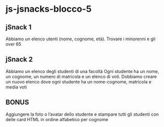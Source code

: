js-jsnacks-blocco-5
===

## jSnack 1
Abbiamo un elenco utenti (nome, cognome, età).
Trovare i minorenni e gli over 65

## jSnack 2
Abbiamo un elenco degli studenti di una facoltà
Ogni studente ha un nome, un cognome, un numero di matricola e un elenco di voti.
Dobbiamo creare un nuovo elenco dove ogni studente ha un nome-cognome, matricola e media voti

## BONUS
Aggiungere la foto o l’avatar dello studente e stampare tutti gli studenti con delle card HTML in ordine alfabetico per cognome

